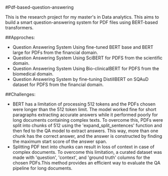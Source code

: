 #Pdf-based-question-answering

This is the research project for my master's in Data analytics. This aims to build a smart question-answering system for PDF files using BERT-based transformers.

##Approches:
- Question Answering System Using fine-tuned BERT base and BERT large for PDFs from the financial domain.
- Question Answering System Using SciBERT for PDFS from the scientific domain.
- Question Answering System Using Bio-clinicalBERT for PDFS from the biomedical domain.
- Question Answering System by fine-tuning DistillBERT on SQAuD dataset for PDFS from the financial domain.

##Challenges:
- BERT has a limitation of processing 512 tokens and the PDFs chosen were longer than the 512 token limit. The model worked fine for short paragraphs extracting accurate answers while it performed poorly for long documents containing complex texts. To overcome this, PDFs were split into chunks of 512 using the 'expand_split_sentences' function and then fed to the QA model to extract answers. This way, more than one chunk has the correct answer, and the answer is constructed by finding the maximum start score of the answer span. 
- Splitting PDF text into chunks can result in loss of context in case of complex documents. To overcome this limitation, a curated dataset was made with 'question', 'context', and 'ground truth' columns for the chosen PDFs.This method provides an efficient way to evaluate the QA pipeline for long documents.
